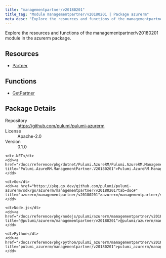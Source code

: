 ```yaml
---
title: "managementpartner/v20180201"
title_tag: "Module managementpartner/v20180201 | Package azurerm"
meta_desc: "Explore the resources and functions of the managementpartner/v20180201 module in the azurerm package."
---
```


<!-- WARNING: this file was generated by Pulumi Docs Generator. -->
<!-- Do not edit by hand unless you're certain you know what you are doing! -->

Explore the resources and functions of the managementpartner/v20180201 module in the azurerm package.

<h2 id="resources">Resources</h2>
<ul class="api">
    <li><a href="partner" title="Partner"><span class="symbol resource"></span>Partner</a></li>
</ul>

<h2 id="functions">Functions</h2>
<ul class="api">
    <li><a href="getpartner" title="GetPartner"><span class="symbol function"></span>GetPartner</a></li>
</ul>

<h2 id="package-details">Package Details</h2>
<dl class="package-details">
	<dt>Repository</dt>
	<dd><a href="https://github.com/pulumi/pulumi-azurerm">https://github.com/pulumi/pulumi-azurerm</a></dd>
	<dt>License</dt>
	<dd>Apache-2.0</dd>
	<dt>Version</dt>
	<dd>0.1.0</dd>
</dl>



<dl class="tabular">

    <dt>.NET</dt>
    <dd><a href="/docs/reference/pkg/dotnet/Pulumi.AzureRM/Pulumi.AzureRM.ManagementPartner.V20180201.html" title="Pulumi.AzureRM.ManagementPartner.V20180201">Pulumi.AzureRM.ManagementPartner.V20180201</a></dd>

    <dt>Go</dt>
    <dd><a href="https://pkg.go.dev/github.com/pulumi/pulumi-azurerm/sdk/go/azurerm/managementpartner/v20180201?tab=doc#" title="azurerm/managementpartner/v20180201">azurerm/managementpartner/v20180201</a></dd>

    <dt>Node.js</dt>
    <dd><a href="/docs/reference/pkg/nodejs/pulumi/azurerm/managementpartner/v20180201/#" title="@pulumi/azurerm/managementpartner/v20180201">@pulumi/azurerm/managementpartner/v20180201</a></dd>

    <dt>Python</dt>
    <dd><a href="/docs/reference/pkg/python/pulumi_azurerm/managementpartner/v20180201" title="pulumi_azurerm/managementpartner/v20180201">pulumi_azurerm/managementpartner/v20180201</a></dd>

</dl>

